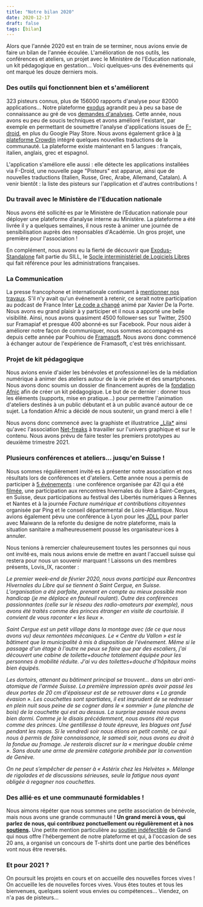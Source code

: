 ```yaml
---
title: "Notre bilan 2020"
date: 2020-12-17
draft: false
tags: [bilan]
---
```


Alors que l'année 2020 est en train de se terminer, nous avions envie de faire un bilan de l'année écoulée. L'amélioration de nos outils, les conférences et ateliers, un projet avec le Ministère de l'Education nationale, un kit pédagogique en gestation... Voici quelques-uns des événements qui ont marqué les douze derniers mois. 

### Des outils qui fonctionnent bien et s'améliorent
323 pisteurs connus, plus de 156000 rapports d'analyse pour 82000 applications... Notre plateforme [exodus](https://reports.exodus-privacy.eu.org) agrandit peu à peu sa base de connaissance au gré de vos [demandes d'analyses](https://reports.exodus-privacy.eu.org/fr/analysis/submit/). Cette année, nous avons eu peu de soucis techniques et avons amélioré l'existant, par exemple en permettant de soumettre l'analyse d'applications issues de [F-droid](https://f-droid.org/), en plus du Google Play Store. Nous avons également grâce à [la plateforme Crowdin](https://crowdin.com/project/exodus-privacy) intégré quelques nouvelles traductions de la communauté. La plateforme existe maintenant en 5 langues : français, italien, anglais, grec et espagnol. 

L'application s'améliore  elle aussi : elle détecte les applications installées via F-Droid, une nouvelle page "Pisteurs" est apparue, ainsi que de nouvelles traductions (Italien, Russe, Grec, Arabe, Allemand, Catalan). A venir bientôt : la liste des pisteurs sur l'application et d'autres contributions !

### Du travail avec le Ministère de l'Education nationale

Nous avons été sollicité·es par le Ministère de l’Education nationale pour déployer une plateforme d’analyse interne au Ministère. La plateforme a été livrée il y a quelques semaines, il nous reste à animer une journée de sensibilisation auprès des reponsables d'Académie. Un gros projet, une première pour l'association !

En complément, nous avons eu la fierté de découvrir que [Exodus-Standalone](https://sill.etalab.gouv.fr/fr/software?id=199) fait partie du SILL, le [Socle interministériel de Logiciels Libres](https://sill.etalab.gouv.fr/fr/software) qui fait référence pour les administrations françaises. 

### La Communication

La presse francophone et internationale continuent à [mentionner nos travaux](https://exodus-privacy.eu.org/fr/page/press/). S'il n'y avait qu'un événement à retenir, ce serait notre participation au podcast de France Inter [Le code a changé](https://www.franceinter.fr/emissions/le-code-a-change/ils-cherchent-les-trucs-bizarres-qu-il-y-a-dans-vos-telephones-rencontre-avec-des-traqueurs-de-trackers) animé par Xavier De la Porte. Nous avons eu grand plaisir à y participer et il nous a apporté une belle visibilité. Ainsi, nous avons quasiment 4500 follower·ses sur Twitter, 2500 sur Framapiaf et presque 400 abonné·es sur Facebook. 
Pour nous aider à améliorer notre façon de communiquer, nous sommes accompagné·es depuis cette année par Pouhiou de [Framasoft](https://framasoft.org/). Nous avons donc commencé à échanger autour de l'expérience de Framasoft, c'est très enrichissant. 

### Projet de kit pédagogique

Nous avions envie d'aider les bénévoles et professionnel·les de la médiation numérique à animer des ateliers autour de la vie privée et des smartphones. Nous avons donc soumis un dossier de financement auprès de la [fondation Afnic](https://www.fondation-afnic.fr/fr/Accueil.htm) afin de créer un kit pédagogique. Le but de ce dernier : donner tous les éléments (supports, mise en pratique...) pour permettre l'animation d'ateliers destinés à un public débutant et à un public avancé autour de ce sujet. La fondation Afnic a décidé de nous soutenir, un grand merci à elle !

Nous avons donc commencé avec la graphiste et illustratrice [_Lila*](https://lila.ink/) ainsi qu'avec l'association [Net-freaks](https://twitter.com/NetFreaksFr) à travailler sur l'univers graphique et sur le contenu. Nous avons prévu de faire tester les premiers prototypes au deuxième trimestre 2021.

### Plusieurs conférences et ateliers... jusqu'en Suisse !

Nous sommes régulièrement invité·es à présenter notre association et nos résultats lors de conférences et d'ateliers. Cette année nous a permis de participer à [5 événements](https://exodus-privacy.eu.org/fr/page/events/) : une conférence organisée par 42l qui a été [filmée](https://video.tedomum.net/videos/watch/2035a814-ecfe-4e67-8b6f-6d4438477efe), une participation aux rencontres hivernales du libre à Saint-Cergues, en Suisse, deux participations au festival des Libertés numériques à Rennes et Nantes et à la journée _Facture numérique et contributions citoyennes_ organisée par Ping et le conseil départemental de Loire-Atlantique. Nous avions également pévu une conférence à Lyon pour les [JDLL](https://www.jdll.org/) pour parler avec Maiwann de la refonte du designe de notre plateforme, mais la situation sanitaire a malheureusement poussé les organisateur·ices à annuler.

Nous tenions à remercier chaleureusement toutes les personnes qui nous ont invité·es, mais nous avions envie de mettre en avant l'accueil suisse qui restera pour nous un souvenir marquant ! Laissons un des membres présents, Lovis_IX, raconter : 

_Le premier week-end de février 2020, nous avons participé aux Rencontres Hivernales du Libre qui se tiennent à Saint Cergue, en Suisse. L'organisation a été parfaite, prenant en compte au mieux possible mon handicap (je me déplace en fauteuil roulant). Outre des conférences passionnantes (celle sur le réseau des radio-amateurs par exemple), nous avons été traités comme des princes étranger en visite de courtoisie. Il convient de vous raconter « les lieux »._

_Saint Cergue est un petit village dans la montage avec (de ce que nous avons vu) deux remontées mécaniques. Le « Centre du Vallon » est le bâtiment que la municipalité à mis à disposition de l'événement. Même si le passage d'un étage à l'autre ne peux se faire que par des escaliers, j'ai découvert une cabine de toilette+douche totalement équipée pour les personnes à mobilité réduite. J'ai vu des toilettes+douche d'hôpitaux moins bien équipés._

_Les dortoirs, attenant au bâtiment principal se trouvent… dans un abri anti-atomique de l'armée Suisse. La première impression après avoir passé les deux portes de 20 cm d'épaisseur est de se retrouver dans « La grande évasion ». Les couchettes sont spartiates, il est imprudent de se redresser en plein nuit sous peine de se cogner dans le « sommier » (une planche de bois) de la couchette qui est au dessus. La surprise passée nous avons bien dormi. Comme je le disais précédemment, nous avons été reçus comme des princes. Une gentillesse à toute épreuve, les blagues ont fusé pendant les repas. Si le vendredi soir nous étions en petit comité, ce qui nous à permis de faire connaissance, le samedi soir, nous avons eu droit à la fondue au fromage. Je resterais discret sur la « meringue double crème ». Sans doute une arme de première catégorie prohibée par la convention de Genève._

_On ne peut s’empêcher de penser à « Astérix chez les Helvètes ». Mélange de rigolades et de discussions sérieuses, seule la fatigue nous ayant obligée à regagner nos couchettes._

### Des allié·es et une communauté formidables !

Nous aimons répéter que nous sommes une petite association de bénévole, mais nous avons une grande communauté ! **Un grand merci à vous, qui parlez de nous, qui contribuez ponctuellement ou régulièrement et à nos [soutiens](https://exodus-privacy.eu.org/fr/page/supporters/).** Une petite mention particulière au [soutien indéfectible](https://news.gandi.net/fr/2020/02/les-projets-soutenus-partenaires-des-20-ans-gandi/) de Gandi qui nous offre l'hébergement de notre plateforme et qui, à l'occasion de ses 20 ans, a organisé un concours de T-shirts dont une partie des bénéfices vont nous être reversés. 

### Et pour 2021 ?

On poursuit les projets en cours et on accueille des nouvelles forces vives ! On accueille les de nouvelles forces vives. Vous êtes toutes et tous les bienvenues, quelques soient vous envies ou compétences… Viendez, on n'a pas de pisteurs…



